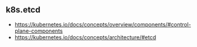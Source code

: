 ## k8s.etcd

- https://kubernetes.io/docs/concepts/overview/components/#control-plane-components
- https://kubernetes.io/docs/concepts/architecture/#etcd
